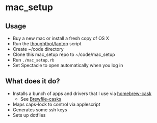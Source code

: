 mac_setup
=========

## Usage

- Buy a new mac or install a fresh copy of OS X
- Run the [thoughtbot/laptop](http://github.com/thoughtbot/laptop) script
- Create ~/code directory
- Clone this mac_setup repo to ~/code/mac_setup
- Run `./mac_setup.rb`
- Set Spectacle to open automatically when you log in

## What does it do?

- Installs a bunch of apps and drivers that I use via [homebrew-cask](https://github.com/caskroom/homebrew-cask)
  - See [Brewfile-casks](https://github.com/iancanderson/mac_setup/blob/master/Brewfile-casks)
- Maps caps-lock to control via applescript
- Generates some ssh keys
- Sets up dotfiles
